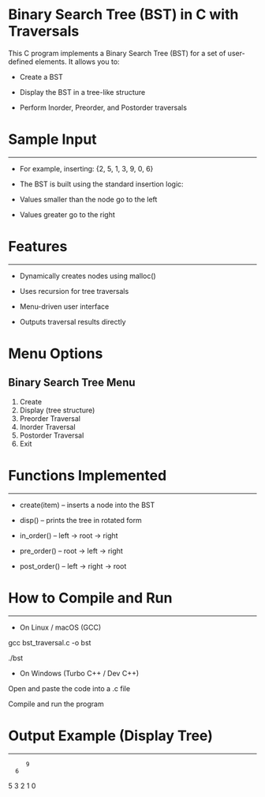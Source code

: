 # Binary Search Tree (BST) in C with Traversals

This C program implements a Binary Search Tree (BST) for a set of user-defined elements. It allows you to:

* Create a BST

* Display the BST in a tree-like structure

* Perform Inorder, Preorder, and Postorder traversals

# Sample Input
--------------
* For example, inserting: {2, 5, 1, 3, 9, 0, 6}

* The BST is built using the standard insertion logic:

* Values smaller than the node go to the left

* Values greater go to the right

# Features
----------
* Dynamically creates nodes using malloc()

* Uses recursion for tree traversals

* Menu-driven user interface

* Outputs traversal results directly

# Menu Options

 Binary Search Tree Menu
 ------------------------
 1. Create
 2. Display (tree structure)
 3. Preorder Traversal
 4. Inorder Traversal
 5. Postorder Traversal
 6. Exit

# Functions Implemented
-----------------------
* create(item) – inserts a node into the BST

* disp() – prints the tree in rotated form

* in_order() – left → root → right

* pre_order() – root → left → right

* post_order() – left → right → root


# How to Compile and Run
------------------------
* On Linux / macOS (GCC)

gcc bst_traversal.c -o bst

./bst


* On Windows (Turbo C++ / Dev C++)

Open and paste the code into a .c file

Compile and run the program


# Output Example (Display Tree)
--------------------------------

         9
      6
   5
      3
   2
      1
         0